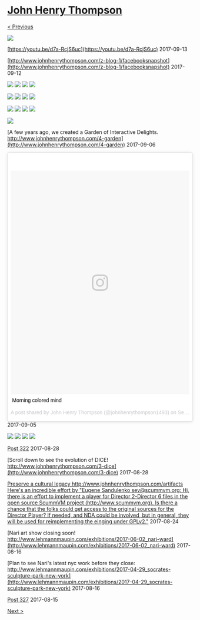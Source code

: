 # [John Henry Thompson](../README.md)

[< Previous](2017-09-15-1.md)

[![](../media/2017-09-15/Teeth-upgrade-3d-preview-thumb.jpg)](../posts/2017-09-15-6.md)

[https://youtu.be/d7a-RcjS6uc](https://youtu.be/d7a-RcjS6uc)
2017-09-13



[http://www.johnhenrythompson.com/z-blog-1/facebooksnapshot](http://www.johnhenrythompson.com/z-blog-1/facebooksnapshot)
2017-09-12

[![](../media/2017-09-12/Timeline-Photos-For-Hillary-and-a-sane-compassionate-and-progres-thumb.jpg)](../posts/2017-09-12-2.md) [![](../media/2017-09-11/Timeline-Photos-Colored-mind-four-by-five-thumb.jpg)](../posts/2017-09-11-1.md) [![](../media/2017-09-11/Timeline-Photos-Colored-mind-good-morning-world-thumb.jpg)](../posts/2017-09-11-2.md) [![](../media/2017-09-11/Colored-mind-good-morning-world-thumb.jpg)](../posts/2017-09-11-3.md)

[![](../media/2017-09-11/Timeline-Photos-Colored-mind-good-morning-world-1-thumb.jpg)](../posts/2017-09-11-4.md) [![](../media/2017-09-09/Timeline-Photos-Colored-mind-made-in-North-America-thumb.jpg)](../posts/2017-09-09-2.md) [![](../media/2017-09-09/Timeline-Photos-My-neighborhood-in-transition-nobadistrict-com-thumb.jpg)](../posts/2017-09-09-3.md) [![](../media/2017-09-09/Timeline-Photos-My-neighborhood-in-transition-nobadistrict-com-1-thumb.jpg)](../posts/2017-09-09-4.md)

[![](../media/2017-09-09/Timeline-Photos-My-neighborhood-in-transition-nobadistrict-com-2-thumb.jpg)](../posts/2017-09-09-5.md) [![](../media/2017-09-09/Timeline-Photos-Fresh-palette-at-skysoup-org-thumb.jpg)](../posts/2017-09-09-6.md) [![](../media/2017-09-09/Timeline-Photos-Getting-my-rocks-off-at-skysoup-org-thumb.jpg)](../posts/2017-09-09-7.md) [![](../media/2017-09-08/Timeline-Photos-DICE-color-meter-of-brown-bag-test-at-nMAAHc-thumb.jpg)](../posts/2017-09-08-1.md)

[![](../media/2017-09-06/Timeline-Photos-Orchestrated-DICE-Using-devices-to-explore-art-a-thumb.jpg)](../posts/2017-09-06-1.md)

[A few years ago, we created a Garden of Interactive Delights. http://www.johnhenrythompson.com/4-garden](http://www.johnhenrythompson.com/4-garden)
2017-09-06



[<blockquote class="instagram-media" data-instgrm-captioned data-instgrm-version="7" style=" background:#FFF; border:0; border-radius:3px; box-shadow:0 0 1px 0 rgba(0,0,0,0.5),0 1px 10px 0 rgba(0,0,0,0.15); margin: 1px; max-width:658px; padding:0; width:99.375%; width:-webkit-calc(100% - 2px); width:calc(100% - 2px);"><div style="padding:8px;"> <div style=" background:#F8F8F8; line-height:0; margin-top:40px; padding:62.5% 0; text-align:center; width:100%;"> <div style=" background:url(data:image/png;base64,iVBORw0KGgoAAAANSUhEUgAAACwAAAAsCAMAAAApWqozAAAABGdBTUEAALGPC/xhBQAAAAFzUkdCAK7OHOkAAAAMUExURczMzPf399fX1+bm5mzY9AMAAADiSURBVDjLvZXbEsMgCES5/P8/t9FuRVCRmU73JWlzosgSIIZURCjo/ad+EQJJB4Hv8BFt+IDpQoCx1wjOSBFhh2XssxEIYn3ulI/6MNReE07UIWJEv8UEOWDS88LY97kqyTliJKKtuYBbruAyVh5wOHiXmpi5we58Ek028czwyuQdLKPG1Bkb4NnM+VeAnfHqn1k4+GPT6uGQcvu2h2OVuIf/gWUFyy8OWEpdyZSa3aVCqpVoVvzZZ2VTnn2wU8qzVjDDetO90GSy9mVLqtgYSy231MxrY6I2gGqjrTY0L8fxCxfCBbhWrsYYAAAAAElFTkSuQmCC); display:block; height:44px; margin:0 auto -44px; position:relative; top:-22px; width:44px;"></div></div> <p style=" margin:8px 0 0 0; padding:0 4px;"> <a href="https://www.instagram.com/p/BYp8SHXhfCt/" style=" color:#000; font-family:Arial,sans-serif; font-size:14px; font-style:normal; font-weight:normal; line-height:17px; text-decoration:none; word-wrap:break-word;" target="_blank">Morning colored mind</a></p> <p style=" color:#c9c8cd; font-family:Arial,sans-serif; font-size:14px; line-height:17px; margin-bottom:0; margin-top:8px; overflow:hidden; padding:8px 0 7px; text-align:center; text-overflow:ellipsis; white-space:nowrap;">A post shared by John Henry Thompson (@johnhenrythompson1493) on <time style=" font-family:Arial,sans-serif; font-size:14px; line-height:17px;" datetime="2017-09-05T10:05:20+00:00">Sep 5, 2017 at 3:05am PDT</time></p></div></blockquote> <script async defer src="//platform.instagram.com/en_US/embeds.js"></script>](https://www.instagram.com/p/BYp8SHXhfCt/)
2017-09-05

[![](../media/2017-09-05/Morning-colored-mind-thumb.jpg)](../posts/2017-09-05-2.md) [![](../media/2017-09-04/Gravity-Color-The-colored-mind-thumb.jpg)](../posts/2017-09-04-1.md) [![](../media/2017-09-04/The-colored-mind-series-thumb.jpg)](../posts/2017-09-04-2.md) [![](../media/2017-09-03/Timeline-Photos-Find-it-in-your-heart-thumb.jpg)](../posts/2017-09-03-1.md)



[Post 322](http://www.upworthy.com/the-forgotten-history-of-august-28-and-what-it-means-for-all-americans-today?g=2&c=ufb1)
2017-08-28



[Scroll down to see the evolution of DICE! http://www.johnhenrythompson.com/3-dice](http://www.johnhenrythompson.com/3-dice)
2017-08-28



[Preserve a cultural legacy http://www.johnhenrythompson.com/artifacts Here's an incredible effort by "Eugene Sandulenko <sev@scummvm.org>: Hi, there is an effort to implement a player for Director 2-Director 6 files in the open source ScummVM project (http://www.scummvm.org). Is there a chance that the folks could get access to the original sources for the Director Player? If needed, and NDA could be involved, but in general, they will be used for reimplementing the einging under GPLv2."](http://www.scummvm.org/)
2017-08-24



[Nari art show closing soon! http://www.lehmannmaupin.com/exhibitions/2017-06-02_nari-ward](http://www.lehmannmaupin.com/exhibitions/2017-06-02_nari-ward)
2017-08-16



[Plan to see Nari's latest nyc work before they close:   http://www.lehmannmaupin.com/exhibitions/2017-04-29_socrates-sculpture-park-new-york](http://www.lehmannmaupin.com/exhibitions/2017-04-29_socrates-sculpture-park-new-york)
2017-08-16



[Post 327](https://www.gofundme.com/duro-okera?pc=fb_dn_postdonate_r&rcid=r01-150280405933-324856eceecf43b8)
2017-08-15

[Next >](2017-01-20-1.md)